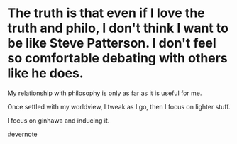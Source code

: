 # The truth is that even if I love the truth and philo, I don't think I want to be like Steve Patterson. I don't feel so comfortable debating with others like he does.

My relationship with philosophy is only as far as it is useful for me.

Once settled with my worldview, I tweak as I go, then I focus on lighter stuff.

I focus on ginhawa and inducing it.

\#evernote


